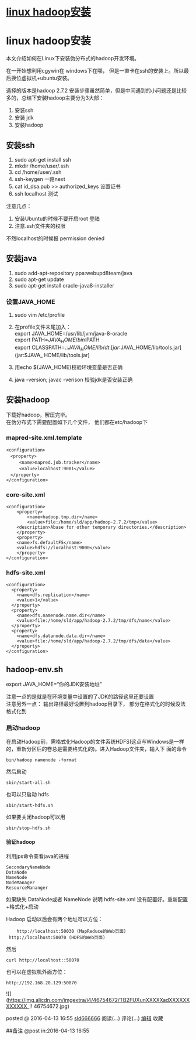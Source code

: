 #  [linux hadoop安装](http://www.cnblogs.com/sld666666/p/5387783.html)

# linux hadoop安装

本文介绍如何在Linux下安装伪分布式的hadoop开发环境。

在一开始想利用cgywin在 windows下在哪， 但是一直卡在ssh的安装上。所以最后换位虚拟机+ubuntu安装。

选择的版本是hadoop 2.7.2 安装步骤虽然简单，但是中间遇到的小问题还是比较多的，总结下安装hadoop主要分为3大部：

  1. 安装ssh
  2. 安装 jdk
  3. 安装hadoop

## 安装ssh

  1. sudo apt-get install ssh
  2. mkdir /home/user/.ssh
  3. cd /home/user/.ssh
  4. ssh-keygen 一路next
  5. cat id_dsa.pub >> authorized_keys 设置证书
  6. ssh localhost 测试

注意几点：

  1. 安装Ubuntu的时候不要开启root 登陆
  2. 注意.ssh文件夹的权限

不然localhost的时候报 permission denied

## 安装java

  1. sudo add-apt-repository ppa:webupd8team/java
  2. sudo apt-get update
  3. sudo apt-get install oracle-java8-installer

### 设置JAVA_HOME

  1. sudo vim /etc/profile
  2. 在profile文件末尾加入：  
export JAVA_HOME=/usr/lib/jvm/java-8-oracle  
export PATH=$JAVA_HOME/bin:$PATH  
export CLASSPATH=.:$JAVA_HOME/lib/dt.[jar:$JAVA_HOME/lib/tools.jar](jar:$JAVA_
HOME/lib/tools.jar)

  3. 用echo ${JAVA_HOME}校验环境变量是否正确
  4. java -version; javac -verison 校验jdk是否安装正确

## 安装hadoop

下载好hadoop，解压完毕。  
在伪分布式下需要配置如下几个文件， 他们都在etc/hadoop下

### mapred-site.xml.template

    <configuration>
    　<property>
    　　　<name>mapred.job.tracker</name>
    　　　<value>localhost:9001</value>
    　</property>
    </configuration>

### core-site.xml

    <configuration> 
        <property>
            <name>hadoop.tmp.dir</name>
            <value>file:/home/sld/app/hadoop-2.7.2/tmp</value>
        <description>Abase for other temporary directories.</description>
        </property>
        <property>
        <name>fs.defaultFS</name>
        <value>hdfs://localhost:9000</value>    
        </property>
    </configuration>

### hdfs-site.xml

    <configuration>
      <property>
        <name>dfs.replication</name>
        <value>1</value>
      </property>
      <property>
        <name>dfs.namenode.name.dir</name>
        <value>file:/home/sld/app/hadoop-2.7.2/tmp/dfs/name</value>
      </property>
      <property>
        <name>dfs.datanode.data.dir</name>
        <value>file:/home/sld/app/hadoop-2.7.2/tmp/dfs/data</value>
      </property>
    </configuration>

## hadoop-env.sh

export JAVA_HOME=“你的JDK安装地址”

注意一点的是就是在环境变量中设置的了JDK的路径这里还要设置  
注意另外一点： 输出路径最好设置到hadoop目录下， 部分在格式化的时候没法格式化到

### 启动hadoop

在启动Hadoop前，需格式化Hadoop的文件系统HDFS(这点与Windows是一样的，重新分区后的卷总是需要格式化的)。进入Hadoop文件夹，输入下
面的命令

    bin/hadoop namenode -format

然后启动

    sbin/start-all.sh

也可以只启动 hdfs

    sbin/start-hdfs.sh

如果要关闭hadoop可以用

    sbin/stop-hdfs.sh

#### 验证hadoop

利用jps命令查看java的进程

    SecondaryNameNode
    DataNode
    NameNode
    NodeManager
    ResourceMananger

如果缺失 DataNode或者 NameNode 说明 hdfs-site.xml 没有配置好。重新配置+格式化+启动

Hadoop 启动以后会有两个地址可以方位：

        http://localhost:50030 (MapReduce的Web页面)
     http://localhost:50070 (HDFS的Web页面)

然后

    curl http://localhost::50070 

也可以在虚拟机外面方位：

    http://192.168.20.129:50070

![](https://img.alicdn.com/imgextra/i4/46754672/TB2FUXunXXXXXadXXXXXXXXXXXX_!!
46754672.jpg)

posted @ 2016-04-13 16:55 [sld666666](http://www.cnblogs.com/sld666666/)
阅读(...) 评论(...) [编辑](https://i.cnblogs.com/EditPosts.aspx?postid=5387783) 收藏

##备注 
 @post in:2016-04-13 16:55